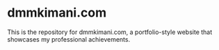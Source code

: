 # dmmkimani.com
This is the repository for dmmkimani.com, a portfolio-style website that showcases my professional achievements.
